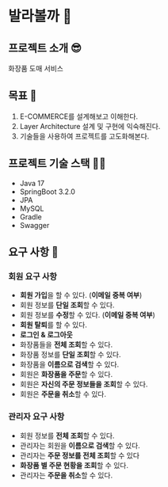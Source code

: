 # 발라볼까 💄

## 프로젝트 소개 😎
화장품 도매 서비스

## 목표 🎯
1. E-COMMERCE를 설계해보고 이해한다.
2. Layer Architecture 설계 및 구현에 익숙해진다.
3. 기술들을 사용하여 프로젝트를 고도화해본다.

## 프로젝트 기술 스택 🧑‍💻
- Java 17
- SpringBoot 3.2.0
- JPA
- MySQL
- Gradle
- Swagger

## 요구 사항 📝

### 회원 요구 사항
- **회원 가입**을 할 수 있다. (**이메일 중복 여부**)
- 회원 정보를 **단일 조회**할 수 있다.
- 회원 정보를 **수정**할 수 있다. (**이메일 중복 여부**)
- **회원 탈퇴**를 할 수 있다.
- **로그인 & 로그아웃**
- 화장품들을 **전체 조회**할 수 있다.
- 화장품 정보를 **단일 조회**할 수 있다.
- 화장품을 **이름으로 검색**할 수 있다.
- 회원은 **화장품을 주문**할 수 있다.
- 회원은 **자신의 주문 정보들을 조회**할 수 있다.
- 회원은 **주문을 취소**할 수 있다.

### 관리자 요구 사항
- 회원 정보를 **전체 조회**할 수 있다.
- 관리자는 회원을 **이름으로 검색**할 수 있다.
- 관리자는 **주문 정보를 전체 조회**할 수 있다
- **화장품 별 주문 현황을 조회**할 수 있다.
- 관리자는 **주문을 취소**할 수 있다.